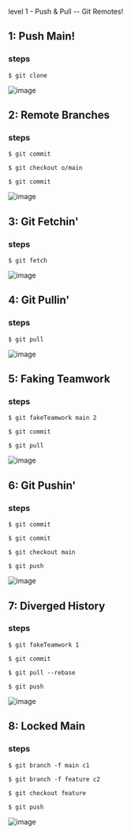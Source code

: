 level 1 - Push & Pull -- Git Remotes!

## 1: Push Main!

### steps
```
$ git clone
```
![image](https://github.com/user-attachments/assets/8d8b700b-822c-42c6-9b7c-c2dfc43aeb13)
## 2: Remote Branches

### steps
```
$ git commit

$ git checkout o/main

$ git commit

```
![image](https://github.com/user-attachments/assets/6cd5b084-ca6e-4dec-bf4b-44252df6c496)
## 3: Git Fetchin'

### steps
```
$ git fetch
```
![image](https://github.com/user-attachments/assets/444c7c1f-8d7b-46a9-ba27-525d870e77d8)

## 4: Git Pullin'

### steps
```
$ git pull
```
![image](https://github.com/user-attachments/assets/e161e80f-be9a-44e0-85e3-430e35902e4a)

## 5: Faking Teamwork

### steps
```
$ git fakeTeamwork main 2

$ git commit

$ git pull
```
![image](https://github.com/user-attachments/assets/c92b5429-d744-4fb1-b48c-79cd53d2c5e6)


## 6: Git Pushin'

### steps
```
$ git commit

$ git commit

$ git checkout main

$ git push

```
![image](https://github.com/user-attachments/assets/06badf3b-5d45-4ce4-ae6c-42d8cca6e6f4)

## 7: Diverged History

### steps
```
$ git fakeTeamwork 1

$ git commit

$ git pull --rebase

$ git push

```
![image](https://github.com/user-attachments/assets/afa44c0e-096d-4499-a920-22bddcb49414)
## 8: Locked Main

### steps
```
$ git branch -f main c1

$ git branch -f feature c2

$ git checkout feature

$ git push

```
![image](https://github.com/user-attachments/assets/1353f0cd-ff6c-48be-8212-8e135b62d0fb)

 
 
